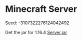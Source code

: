# Minecraft Server

Seed: -3107322276124042492

Get the jar for 1.16.4
[Server.jar](https://www.minecraft.net/en-us/download/server)
